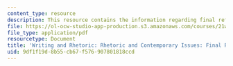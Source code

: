 ```yaml
---
content_type: resource
description: This resource contains the information regarding final reflection letter.
file: https://ol-ocw-studio-app-production.s3.amazonaws.com/courses/21w-011-writing-and-rhetoric-rhetoric-and-contemporary-issues-fall-2015/9df1f19d8b55cb67f576907801818ccd_MIT21W_011F15_final.pdf
file_type: application/pdf
resourcetype: Document
title: 'Writing and Rhetoric: Rhetoric and Contemporary Issues: Final Reflection Letter'
uid: 9df1f19d-8b55-cb67-f576-907801818ccd
---
```

